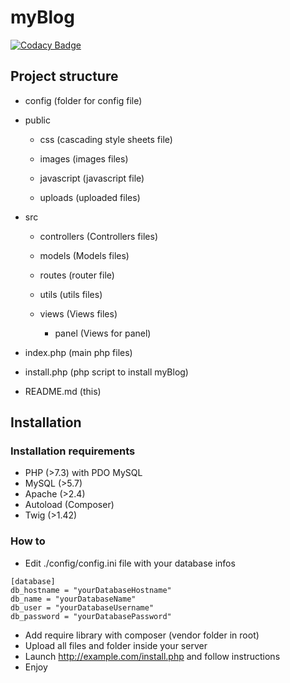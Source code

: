 # myBlog
[![Codacy Badge](https://app.codacy.com/project/badge/Grade/5d43642e85564289a15c2d9884055cdf)](https://www.codacy.com/gh/Monsapps/myBlog/dashboard?utm_source=github.com&amp;utm_medium=referral&amp;utm_content=Monsapps/myBlog&amp;utm_campaign=Badge_Grade)

## Project structure

*   config (folder for config file)

*   public

    *   css (cascading style sheets file)

    *   images (images files)

    *   javascript (javascript file)

    *   uploads (uploaded files)

*   src

    *   controllers (Controllers files)

    *   models (Models files)

    *   routes (router file)

    *   utils (utils files)

    *   views (Views files)

        *   panel (Views for panel)

*   index.php (main php files)

*   install.php (php script to install myBlog)

*   README.md (this)

## Installation

### Installation requirements
*   PHP (>7.3) with PDO MySQL
*   MySQL (>5.7)
*   Apache (>2.4)
*   Autoload (Composer)
*   Twig (>1.42)

### How to
*   Edit ./config/config.ini file with your database infos
```text
[database]
db_hostname = "yourDatabaseHostname"
db_name = "yourDatabaseName"
db_user = "yourDatabaseUsername"
db_password = "yourDatabasePassword"
```
*   Add require library with composer (vendor folder in root)
*   Upload all files and folder inside your server
*   Launch http://example.com/install.php and follow instructions
*   Enjoy
